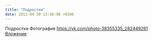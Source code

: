 ```yaml
---
title: "Подростки"
date: 2012-04-30 13:40:00 +0300
---
```


Подростки
Фотография
<a class="vk-attach" href="https://vk.com/photo-38355335_282449261">https://vk.com/photo-38355335_282449261</a>
<a class="vk-attach" href="https://vk.com/photo-38355335_282449261">Вложение</a>

